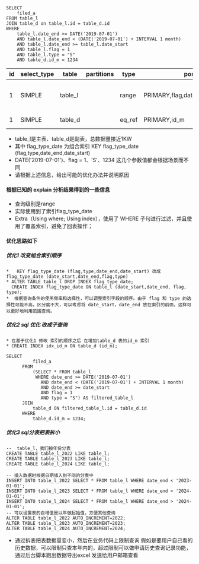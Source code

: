 ```
SELECT 
    filed_a
FROM table_l 
JOIN table_d on table_l.id = table_d.id
WHERE
    table_l.date_end >= DATE('2019-07-01')
    AND table_l.date_end < (DATE('2019-07-01') + INTERVAL 1 month)
    AND table_l.date_end >= table_l.date_start
    AND table_l.flag = 1
    AND table_l.type = "S"
    AND table_d.id_m = 1234
```

| id  | select_type | table   | partitions | type   | possible_keys                             | key            | key_len | ref        | rows  | filtered | Extra                    |
| --- | ----------- | ------- | ---------- | ------ | ----------------------------------------- | -------------- | ------- | ---------- | ----- | -------- | ------------------------ |
| 1   | SIMPLE      | table_l |            | range  | PRIMARY,flag,date_end,type,flag_type_date | flag_type_date | 40      |            | 61708 | 33.33    | Using where; Using index |
| 1   | SIMPLE      | table_d |            | eq_ref | PRIMARY,id_m                              | PRIMARY        | 4       | table_l.id | 1     | 5.00     | Using where              |

- table_l是主表、table_d是副表，总数据量接近1KW
- 其中 flag_type_date 为组合索引  KEY flag_type_date (flag,type,date_end,date_start)
- DATE('2019-07-01')、flag = 1、'S'、1234 这几个参数值都会根据场景而不同
- 请根据上述信息，给出可能的优化办法并说明原因 

#### 根据已知的 explain 分析结果得到的一些信息
  * 查询级别是range 
  * 实际使用到了索引flag_type_date
  * Extra（Using where; Using index），使用了 WHERE 子句进行过滤，并且使用了覆盖索引，避免了回表操作；
#### 优化思路如下
##### 优化1 改变组合索引顺序 
    *   KEY flag_type_date (flag,type,date_end,date_start) 改成 flag_type_date (date_start,date_end,flag,type)
    * ALTER TABLE table_l DROP INDEX flag_type_date;
      CREATE INDEX flag_type_date ON table_l (date_start,date_end, flag, type);
    *  根据查询条件的使用频率和选择性，可以调整索引字段的顺序。由于 flag 和 type 的选择性可能不高，区分度不大，可以考虑将 date_start，date_end 放在索引的前面，这样可以更好地利用范围查询。
#####  优化2 sql 优化 改成子查询
    * 在基于优化1 修改 索引的顺序之后 在增加table_d 表的id_m 索引 
    * CREATE INDEX idx_id_m ON table_d (id_m);
```
SELECT 
          filed_a
      FROM 
          (SELECT * FROM table_l 
           WHERE date_end >= DATE('2019-07-01')
             AND date_end < (DATE('2019-07-01') + INTERVAL 1 month)
             AND date_end >= date_start
             AND flag = 1
             AND type = "S") AS filtered_table_l
      JOIN 
          table_d ON filtered_table_l.id = table_d.id
      WHERE 
          table_d.id_m = 1234;
```
#####  优化3  sql分表把表拆小
```mysql
--  table_l，我们按年份分表
CREATE TABLE table_l_2022 LIKE table_l;
CREATE TABLE table_l_2023 LIKE table_l;
CREATE TABLE table_l_2024 LIKE table_l;

-- 插入数据时根据日期插入到不同的分表中
INSERT INTO table_l_2022 SELECT * FROM table_l WHERE date_end < '2023-01-01';
INSERT INTO table_l_2023 SELECT * FROM table_l WHERE date_end < '2024-01-01';
INSERT INTO table_l_2024 SELECT * FROM table_l WHERE date_end > '2024-01-01';
-- 可以设置表的自增值是以年做起始值，方便其他查询
ALTER TABLE table_l_2022 AUTO_INCREMENT=2022;
ALTER TABLE table_l_2023 AUTO_INCREMENT=2023;
ALTER TABLE table_l_2024 AUTO_INCREMENT=2024;
```
* 通过拆表把表数据量变小，然后在业务代码上限制查询
假如是要用户自己看的历史数据，可以限制只查本年内的，超过限制可以做申请历史查询记录功能，通过后台脚本跑出数据导出excel 发送给用户邮箱查看

